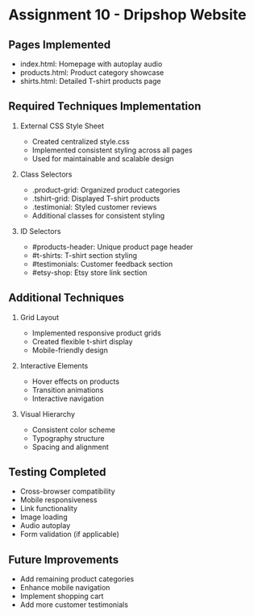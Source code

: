 # Assignment 10 - Dripshop Website

## Pages Implemented
- index.html: Homepage with autoplay audio
- products.html: Product category showcase
- shirts.html: Detailed T-shirt products page

## Required Techniques Implementation
1. External CSS Style Sheet
   - Created centralized style.css
   - Implemented consistent styling across all pages
   - Used for maintainable and scalable design

2. Class Selectors
   - .product-grid: Organized product categories
   - .tshirt-grid: Displayed T-shirt products
   - .testimonial: Styled customer reviews
   - Additional classes for consistent styling

3. ID Selectors
   - #products-header: Unique product page header
   - #t-shirts: T-shirt section styling
   - #testimonials: Customer feedback section
   - #etsy-shop: Etsy store link section

## Additional Techniques
1. Grid Layout
   - Implemented responsive product grids
   - Created flexible t-shirt display
   - Mobile-friendly design

2. Interactive Elements
   - Hover effects on products
   - Transition animations
   - Interactive navigation

3. Visual Hierarchy
   - Consistent color scheme
   - Typography structure
   - Spacing and alignment

## Testing Completed
- Cross-browser compatibility
- Mobile responsiveness
- Link functionality
- Image loading
- Audio autoplay
- Form validation (if applicable)

## Future Improvements
- Add remaining product categories
- Enhance mobile navigation
- Implement shopping cart
- Add more customer testimonials